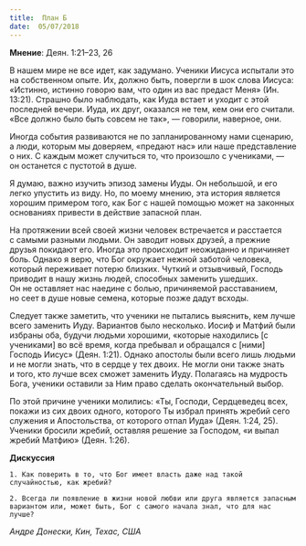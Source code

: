 ```yaml
---
title:  План Б
date:  05/07/2018
---
```


**Мнение**: Деян. 1:21–23, 26

В нашем мире не все идет, как задумано. Ученики Иисуса испытали это на собственном опыте. Их, должно быть, повергли в шок слова Иисуса: «Истинно, истинно говорю вам, что один из вас предаст Меня» (Ин. 13:21). Страшно было наблюдать, как Иуда встает и уходит с этой последней вечери. Иуда, их друг, оказался не тем, кем они его считали. «Все должно было быть совсем не так», — говорили, наверное, они.

Иногда события развиваются не по запланированному нами сценарию, а люди, которым мы доверяем, «предают нас» или наше представление о них. С каждым может случиться то, что произошло с учениками, — он останется с пустотой в душе.

Я думаю, важно изучить эпизод замены Иуды. Он небольшой, и его легко упустить из виду. Но, по моему мнению, эта история является хорошим примером того, как Бог с нашей помощью может на законных основаниях привести в действие запасной план.

На протяжении всей своей жизни человек встречается и расстается с самыми разными людьми. Он заводит новых друзей, а прежние друзья покидают его. Иногда это происходит неожиданно и причиняет боль. Однако я верю, что Бог окружает нежной заботой человека, который переживает потерю близких. Чуткий и отзывчивый, Господь приводит в нашу жизнь людей, способных заменить ушедших. Он не оставляет нас наедине с болью, причиняемой расставанием, но сеет в душе новые семена, которые позже дадут всходы.

Следует также заметить, что ученики не пытались выяснить, кем лучше всего заменить Иуду. Вариантов было несколько. Иосиф и Матфий были избраны оба, будучи людьми хорошими, «которые находились [с учениками] во всё время, когда пребывал и обращался с [ними] Господь Иисус» (Деян. 1:21). Однако апостолы были всего лишь людьми и не могли знать, что в сердце у тех двоих. Не могли они также знать и того, кто лучше всех сможет заменить Иуду. Полагаясь на мудрость Бога, ученики оставили за Ним право сделать окончательный выбор.

По этой причине ученики молились: «Ты, Господи, Сердцеведец всех, покажи из сих двоих одного, которого Ты избрал принять жребий сего служения и Апостольства, от которого отпал Иуда» (Деян. 1:24, 25). Ученики бросили жребий, оставляя решение за Господом, «и выпал жребий Матфию» (Деян. 1:26).

**Дискуссия**

`1.	Как поверить в то, что Бог имеет власть даже над такой случайностью, как жребий?`

`2.	Всегда ли появление в жизни новой любви или друга является запасным вариантом или, может быть, Бог с самого начала знал, что для нас лучше?`

_Андре Донески, Кин, Техас, США_